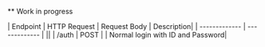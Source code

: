 ** Work in progress


|    Endpoint   | HTTP Request  | Request Body | Description|
| ------------- | ------------- | ||
| /auth         | POST  | | Normal login with ID and Password|
